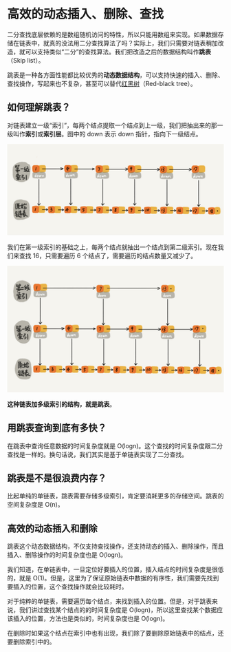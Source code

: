 # 高效的动态插入、删除、查找

二分查找底层依赖的是数组随机访问的特性，所以只能用数组来实现。如果数据存储在链表中，就真的没法用二分查找算法了吗？实际上，我们只需要对链表稍加改造，就可以支持类似“二分”的查找算法。我们把改造之后的数据结构叫作**跳表**（Skip list）。

跳表是一种各方面性能都比较优秀的**动态数据结构**，可以支持快速的插入、删除、查找操作，写起来也不复杂，甚至可以替代[红黑树](https://zh.wikipedia.org/wiki/红黑树)（Red-black tree）。


## 如何理解跳表？

对链表建立一级“索引”，每两个结点提取一个结点到上一级，我们把抽出来的那一级叫作**索引**或**索引层**。图中的 down 表示 down 指针，指向下一级结点。

![img](./assets/image-20211103181849510.png)

我们在第一级索引的基础之上，每两个结点就抽出一个结点到第二级索引。现在我们来查找 16，只需要遍历 6 个结点了，需要遍历的结点数量又减少了。

![img](./assets/image-20211103181926991.png)

**这种链表加多级索引的结构，就是跳表**。



## 用跳表查询到底有多快？

在跳表中查询任意数据的时间复杂度就是 O(logn)。这个查找的时间复杂度跟二分查找是一样的。换句话说，我们其实是基于单链表实现了二分查找。



## 跳表是不是很浪费内存？

比起单纯的单链表，跳表需要存储多级索引，肯定要消耗更多的存储空间。跳表的空间复杂度是 O(n)。



## 高效的动态插入和删除

跳表这个动态数据结构，不仅支持查找操作，还支持动态的插入、删除操作，而且插入、删除操作的时间复杂度也是 O(logn)。

我们知道，在单链表中，一旦定位好要插入的位置，插入结点的时间复杂度是很低的，就是 O(1)。但是，这里为了保证原始链表中数据的有序性，我们需要先找到要插入的位置，这个查找操作就会比较耗时。

对于纯粹的单链表，需要遍历每个结点，来找到插入的位置。但是，对于跳表来说，我们讲过查找某个结点的的时间复杂度是 O(logn)，所以这里查找某个数据应该插入的位置，方法也是类似的，时间复杂度也是 O(logn)。

在删除时如果这个结点在索引中也有出现，我们除了要删除原始链表中的结点，还要删除索引中的。